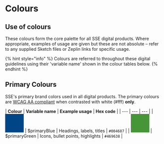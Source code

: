 # Colours

## Use of colours

These colours form the core palette for all SSE digital products. Where appropriate, examples of usage are given but these are not absolute – refer to any supplied Sketch files or Zeplin links for specific usage.

{% hint style="info" %}
Colours are referred to throughout these digital guidelines using their 'variable name' shown in the colour tables below.
{% endhint %}

## Primary Colours

SSE's primary brand colors used in all digital products. The primary colours are [WCAG AA compliant](https://www.w3.org/TR/WCAG20/#visual-audio-contrast) when contrasted with white \(\#fff\) **only**.

| **Colour** | **Variable name** | **Example usage** | **Hex code** |
| --- | --- | --- |
| ![](../.gitbook/assets/blue.png) | $primaryBlue | Headings, labels, titles | `#004687` |
| ![](../.gitbook/assets/green%20%282%29.png) | $primaryGreen | Icons, bullet points, highlights | `#469638` |



